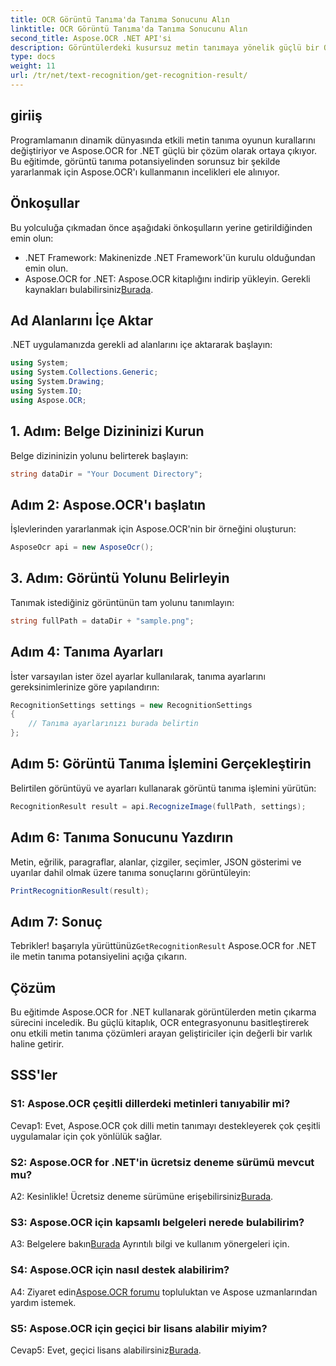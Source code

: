 ```yaml
---
title: OCR Görüntü Tanıma'da Tanıma Sonucunu Alın
linktitle: OCR Görüntü Tanıma'da Tanıma Sonucunu Alın
second_title: Aspose.OCR .NET API'si
description: Görüntülerdeki kusursuz metin tanımaya yönelik güçlü bir OCR çözümü olan Aspose.OCR for .NET'i keşfedin.
type: docs
weight: 11
url: /tr/net/text-recognition/get-recognition-result/
---
```

## giriiş

Programlamanın dinamik dünyasında etkili metin tanıma oyunun kurallarını değiştiriyor ve Aspose.OCR for .NET güçlü bir çözüm olarak ortaya çıkıyor. Bu eğitimde, görüntü tanıma potansiyelinden sorunsuz bir şekilde yararlanmak için Aspose.OCR'ı kullanmanın incelikleri ele alınıyor.

## Önkoşullar

Bu yolculuğa çıkmadan önce aşağıdaki önkoşulların yerine getirildiğinden emin olun:

- .NET Framework: Makinenizde .NET Framework'ün kurulu olduğundan emin olun.
-  Aspose.OCR for .NET: Aspose.OCR kitaplığını indirip yükleyin. Gerekli kaynakları bulabilirsiniz[Burada](https://releases.aspose.com/ocr/net/).

## Ad Alanlarını İçe Aktar

.NET uygulamanızda gerekli ad alanlarını içe aktararak başlayın:

```csharp
using System;
using System.Collections.Generic;
using System.Drawing;
using System.IO;
using Aspose.OCR;
```

## 1. Adım: Belge Dizininizi Kurun

Belge dizininizin yolunu belirterek başlayın:

```csharp
string dataDir = "Your Document Directory";
```

## Adım 2: Aspose.OCR'ı başlatın

İşlevlerinden yararlanmak için Aspose.OCR'nin bir örneğini oluşturun:

```csharp
AsposeOcr api = new AsposeOcr();
```

## 3. Adım: Görüntü Yolunu Belirleyin

Tanımak istediğiniz görüntünün tam yolunu tanımlayın:

```csharp
string fullPath = dataDir + "sample.png";
```

## Adım 4: Tanıma Ayarları

İster varsayılan ister özel ayarlar kullanılarak, tanıma ayarlarını gereksinimlerinize göre yapılandırın:

```csharp
RecognitionSettings settings = new RecognitionSettings
{
    // Tanıma ayarlarınızı burada belirtin
};
```

## Adım 5: Görüntü Tanıma İşlemini Gerçekleştirin

Belirtilen görüntüyü ve ayarları kullanarak görüntü tanıma işlemini yürütün:

```csharp
RecognitionResult result = api.RecognizeImage(fullPath, settings);
```

## Adım 6: Tanıma Sonucunu Yazdırın

Metin, eğrilik, paragraflar, alanlar, çizgiler, seçimler, JSON gösterimi ve uyarılar dahil olmak üzere tanıma sonuçlarını görüntüleyin:

```csharp
PrintRecognitionResult(result);
```

## Adım 7: Sonuç

 Tebrikler! başarıyla yürüttünüz`GetRecognitionResult` Aspose.OCR for .NET ile metin tanıma potansiyelini açığa çıkarın.

## Çözüm

Bu eğitimde Aspose.OCR for .NET kullanarak görüntülerden metin çıkarma sürecini inceledik. Bu güçlü kitaplık, OCR entegrasyonunu basitleştirerek onu etkili metin tanıma çözümleri arayan geliştiriciler için değerli bir varlık haline getirir.

## SSS'ler

### S1: Aspose.OCR çeşitli dillerdeki metinleri tanıyabilir mi?

Cevap1: Evet, Aspose.OCR çok dilli metin tanımayı destekleyerek çok çeşitli uygulamalar için çok yönlülük sağlar.

### S2: Aspose.OCR for .NET'in ücretsiz deneme sürümü mevcut mu?

 A2: Kesinlikle! Ücretsiz deneme sürümüne erişebilirsiniz[Burada](https://releases.aspose.com/).

### S3: Aspose.OCR için kapsamlı belgeleri nerede bulabilirim?

 A3: Belgelere bakın[Burada](https://reference.aspose.com/ocr/net/) Ayrıntılı bilgi ve kullanım yönergeleri için.

### S4: Aspose.OCR için nasıl destek alabilirim?

 A4: Ziyaret edin[Aspose.OCR forumu](https://forum.aspose.com/c/ocr/16) topluluktan ve Aspose uzmanlarından yardım istemek.

### S5: Aspose.OCR için geçici bir lisans alabilir miyim?

Cevap5: Evet, geçici lisans alabilirsiniz[Burada](https://purchase.aspose.com/temporary-license/).
